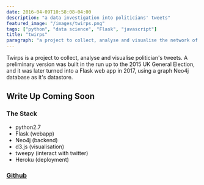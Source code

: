 ```yaml
---
date: 2016-04-09T10:58:08-04:00
description: "a data investigation into politicians' tweets" 
featured_image: "/images/twirps.png"
tags: ["python", "data science", "Flask", "javascript"]
title: "twirps"
paragraph: "a project to collect, analyse and visualise the network of politician's tweets."
---
```



Twirps is a project to collect, analyse and visualise politician's tweets. A preliminary version was built in the run up to the 2015 UK General Election, and it was later turned into a Flask web app in 2017, using a graph Neo4j database as it's datastore.

## Write Up Coming Soon
<!-- 
### The Project

In the run up to the 2015 UK General Election, political twitter had really started to heat up. We had the we'd had 5 years of coalition government between parties led by two relatively young leaders, and it looked likely the next government would also be a coalition. This was, supposedly, a time before the fragmentation of parties, where people 'reached out' of their echo chamber.

### The Aim

### Collecting the Data

### Analysis
 -->
### The Stack

* python2.7
* Flask (webapp)
* Neo4j (backend)
* d3.js (visualisation)
* tweepy (interact with twitter)
* Heroku (deployment)

### [Github](https://github.com/cdmatters/twirps)
